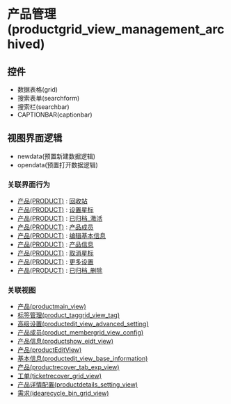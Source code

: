 # 产品管理(productgrid_view_management_archived)  <!-- {docsify-ignore-all} -->




<el-skeleton style="width:60%">
	<template #template>
		<div style="padding-bottom: 5px;">
			<div style="height:40px;display: flex;align-items: center;justify-content: space-between;">
				<el-tooltip content="页面标题">
					<el-skeleton-item variant="text" style="height:40px;"></el-skeleton-item>
				</el-tooltip>
				<el-tooltip content="搜索栏">
				    <el-skeleton-item variant="text" style="margin-left: 10px;height:40px;width:300px;"></el-skeleton-item>
				</el-tooltip>
				<el-skeleton style="width:250px;">
					<template #template>
						<el-tooltip content="工具栏">
							<div style="display: flex;align-items: center;justify-content:end">
								<el-skeleton-item variant="text" style="margin-left: 10px;height:40px;width:80px"></el-skeleton-item>
								<el-skeleton-item variant="text" style="margin-left: 10px;height:40px;width:80px"></el-skeleton-item>
								<el-skeleton-item variant="text" style="margin-left: 10px;height:40px;width:80px"></el-skeleton-item>
							</div>
						</el-tooltip>
					</template>
				</el-skeleton>
			</div>
		</div>
		<el-tooltip content="数据表格">
			<el-skeleton-item variant="p" style="height:300px"></el-skeleton-item>
		</el-tooltip>
	</template>
</el-skeleton>


## 控件
  * 数据表格(grid)
  * 搜索表单(searchform)
  * 搜索栏(searchbar)
  * CAPTIONBAR(captionbar)

## 视图界面逻辑
  * newdata(预置新建数据逻辑)
  * opendata(预置打开数据逻辑)


### 关联界面行为
  * [产品(PRODUCT)](module/ProdMgmt/Product) : [回收站](module/ProdMgmt/Product#界面行为)
  * [产品(PRODUCT)](module/ProdMgmt/Product) : [设置星标](module/ProdMgmt/Product#界面行为)
  * [产品(PRODUCT)](module/ProdMgmt/Product) : [已归档_激活](module/ProdMgmt/Product#界面行为)
  * [产品(PRODUCT)](module/ProdMgmt/Product) : [产品成员](module/ProdMgmt/Product#界面行为)
  * [产品(PRODUCT)](module/ProdMgmt/Product) : [编辑基本信息](module/ProdMgmt/Product#界面行为)
  * [产品(PRODUCT)](module/ProdMgmt/Product) : [产品信息](module/ProdMgmt/Product#界面行为)
  * [产品(PRODUCT)](module/ProdMgmt/Product) : [取消星标](module/ProdMgmt/Product#界面行为)
  * [产品(PRODUCT)](module/ProdMgmt/Product) : [更多设置](module/ProdMgmt/Product#界面行为)
  * [产品(PRODUCT)](module/ProdMgmt/Product) : [已归档_删除](module/ProdMgmt/Product#界面行为)

### 关联视图
  * [产品(productmain_view)](app/view/productmain_view)
  * [标签管理(product_taggrid_view_tag)](app/view/product_taggrid_view_tag)
  * [高级设置(productedit_view_advanced_setting)](app/view/productedit_view_advanced_setting)
  * [产品成员(product_membergrid_view_config)](app/view/product_membergrid_view_config)
  * [产品信息(productshow_eidt_view)](app/view/productshow_eidt_view)
  * [产品(productEditView)](app/view/productEditView)
  * [基本信息(productedit_view_base_information)](app/view/productedit_view_base_information)
  * [产品(productrecover_tab_exp_view)](app/view/productrecover_tab_exp_view)
  * [工单(ticketrecover_grid_view)](app/view/ticketrecover_grid_view)
  * [产品详情配置(productdetails_setting_view)](app/view/productdetails_setting_view)
  * [需求(idearecycle_bin_grid_view)](app/view/idearecycle_bin_grid_view)

<script>
 const { createApp } = Vue
  createApp({
    data() {
      return {
        message: '!'
      }
    }
  }).use(ElementPlus).mount('#app')
</script>
